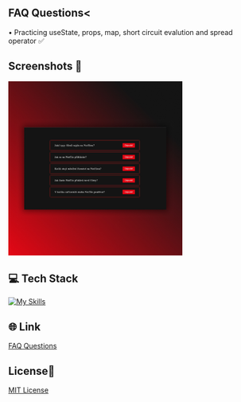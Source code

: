 ## FAQ Questions<
• Practicing useState, props, map, short circuit evalution and spread operator  ✅

## Screenshots 📱
<img src="src/images/faq-questions.jpg" width="350">

## 💻 Tech Stack
[![My Skills](https://skillicons.dev/icons?i=html,css,javascript,react)](https://skillicons.dev)

## 🌐 Link
<a href="https://faq-quesstions-dejvcodes.netlify.app/">FAQ Questions</a>

## License🔐
[MIT License](LICENSE)